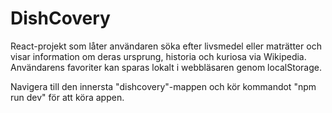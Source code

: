 # DishCovery
React-projekt som låter användaren söka efter livsmedel eller maträtter och visar information om deras ursprung, historia och kuriosa via Wikipedia. Användarens favoriter kan sparas lokalt i webbläsaren genom localStorage.

Navigera till den innersta "dishcovery"-mappen och kör kommandot "npm run dev" för att köra appen.
